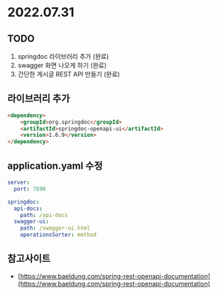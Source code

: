 # 2022.07.31

## TODO 
 1. springdoc 라이브러리 추가 (완료)
 2. swagger 화면 나오게 하기 (완료)
 3. 간단한 게시글 REST API 만들기 (완료) 

## 라이브러리 추가
```html
<dependency>
    <groupId>org.springdoc</groupId>
    <artifactId>springdoc-openapi-ui</artifactId>
    <version>1.6.9</version>
</dependency>
```

## application.yaml 수정
```yaml
server:
  port: 7890

springdoc:
  api-docs:
    path: /api-docs
  swagger-ui:
    path: /swagger-ui.html
    operationsSorter: method
```

## 참고사이트
 - [https://www.baeldung.com/spring-rest-openapi-documentation](https://www.baeldung.com/spring-rest-openapi-documentation)